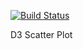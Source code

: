 
[![Build Status](https://travis-ci.org/golgistudio/d3-scatter-plot.svg?branch=master)](https://travis-ci.org/golgistudio/d3-scatter-plot)

D3 Scatter Plot
